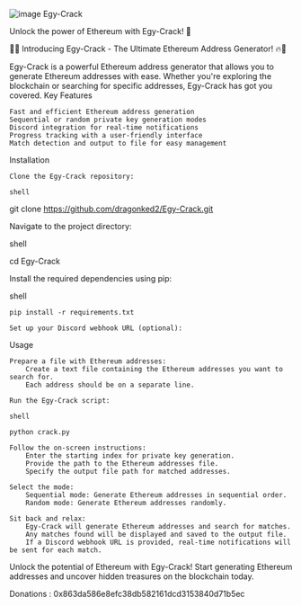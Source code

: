 


![image](https://github.com/dragonked2/Egy-Crack/assets/66541902/a41eb10b-e5d5-4aec-93a3-ba7aca3912aa)
Egy-Crack

Unlock the power of Ethereum with Egy-Crack! 🚀

🔐🔥 Introducing Egy-Crack - The Ultimate Ethereum Address Generator! 🔥🔐

Egy-Crack is a powerful Ethereum address generator that allows you to generate Ethereum addresses with ease. Whether you're exploring the blockchain or searching for specific addresses, Egy-Crack has got you covered.
Key Features

    Fast and efficient Ethereum address generation
    Sequential or random private key generation modes
    Discord integration for real-time notifications
    Progress tracking with a user-friendly interface
    Match detection and output to file for easy management

Installation

    Clone the Egy-Crack repository:

    shell

git clone https://github.com/dragonked2/Egy-Crack.git

Navigate to the project directory:

shell

cd Egy-Crack

Install the required dependencies using pip:

shell

    pip install -r requirements.txt

    Set up your Discord webhook URL (optional):

Usage

    Prepare a file with Ethereum addresses:
        Create a text file containing the Ethereum addresses you want to search for.
        Each address should be on a separate line.

    Run the Egy-Crack script:

    shell

    python crack.py

    Follow the on-screen instructions:
        Enter the starting index for private key generation.
        Provide the path to the Ethereum addresses file.
        Specify the output file path for matched addresses.

    Select the mode:
        Sequential mode: Generate Ethereum addresses in sequential order.
        Random mode: Generate Ethereum addresses randomly.

    Sit back and relax:
        Egy-Crack will generate Ethereum addresses and search for matches.
        Any matches found will be displayed and saved to the output file.
        If a Discord webhook URL is provided, real-time notifications will be sent for each match.

Unlock the potential of Ethereum with Egy-Crack! Start generating Ethereum addresses and uncover hidden treasures on the blockchain today.

Donations : 0x863da586e8efc38db582161dcd3153840d71b5ec
